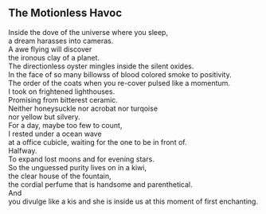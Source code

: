 The Motionless Havoc
--------------------
Inside the dove of the universe where you sleep,  
a dream harasses into cameras.  
A awe flying will discover  
the ironous clay of a planet.  
The directionless oyster mingles inside the silent oxides.  
In the face of so many billowss of blood colored smoke to positivity.  
The order of the coats when you re-cover pulsed like a momentum.  
I took on frightened lighthouses.  
Promising from bitterest ceramic.  
Neither honeysuckle nor acrobat nor turqoise  
nor yellow but silvery.  
For a day, maybe too few to count,  
I rested under a ocean wave  
at a office cubicle, waiting for the one to be in front of.  
Halfway.  
To expand lost moons and for evening stars.  
So the unguessed purity lives on in a kiwi,  
the clear house of the fountain,  
the cordial perfume that is handsome and parenthetical.  
And  
you divulge like a kis and she is inside us at this moment of first enchanting.  
